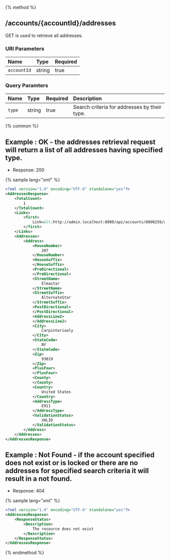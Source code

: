 {% method %}
## /accounts/{accountId}/addresses

GET is used to retrieve all addresses.



### URI Parameters
| Name | Type | Required |
|:-----|:-----|:---------|
| `accountId` | string | true |


### Query Paramters

| Name | Type | Required | Description |
|:-----|:-----|:---------|:------------|
| `type` | string | true | Search criteria for addresses by their type. |




{% common %}


## Example : OK - the addresses retrieval request will return a list of all addresses having specified type.


* Response: 200

{% sample lang="xml" %}

```xml
<?xml version="1.0" encoding="UTF-8" standalone="yes"?>
<AddressesResponse>
    <TotalCount>
        1
    </TotalCount>
    <Links>
        <first>
            Link=&lt;http://admin.localhost:8080/api/accounts/8000259/addresses?type=e911&gt;;rel="first";
        </first>
    </Links>
    <Addresses>
        <Address>
            <HouseNumber>
                207
            </HouseNumber>
            <HouseSuffix>
            </HouseSuffix>
            <PreDirectional>
            </PreDirectional>
            <StreetName>
                Elmastar
            </StreetName>
            <StreetSuffix>
                AlternateStar
            </StreetSuffix>
            <PostDirectional>
            </PostDirectional>
            <AddressLine2>
            </AddressLine2>
            <City>
                Carpinteriaaly
            </City>
            <StateCode>
                NY
            </StateCode>
            <Zip>
                93019
            </Zip>
            <PlusFour>
            </PlusFour>
            <County>
            </County>
            <Country>
                United States
            </Country>
            <AddressType>
                E911
            </AddressType>
            <ValidationStatus>
                VALID
            </ValidationStatus>
        </Address>
    </Addresses>
</AddressesResponse>
```

## Example : Not Found - if the account specified does not exist or is locked or there are no addresses for specified search criteria it will result in a not found.


* Response: 404

{% sample lang="xml" %}

```xml
<?xml version="1.0" encoding="UTF-8" standalone="yes"?>
<AddressesResponse>
    <ResponseStatus>
        <Description>
            The resource does not exist
        </Description>
    </ResponseStatus>
</AddressesResponse>
```


{% endmethod %}